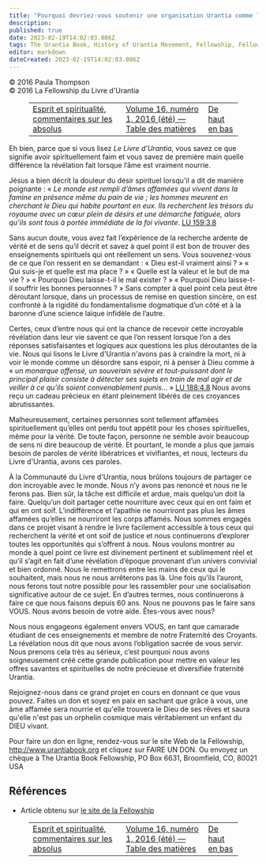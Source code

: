 ```yaml
---
title: "Pourquoi devriez-vous soutenir une organisation Urantia comme la Urantia Book Fellowship ?"
description: 
published: true
date: 2023-02-19T14:02:03.086Z
tags: The Urantia Book, History of Urantia Movement, Fellowship, Fellowship Herald, article
editor: markdown
dateCreated: 2023-02-19T14:02:03.086Z
---
```


<p class="v-card v-sheet theme--light grey lighten-3 px-2">© 2016 Paula Thompson<br>© 2016 La Fellowship du Livre d'Urantia</p>
<figure class="table chapter-navigator">
  <table>
    <tbody>
      <tr>
        <td>
        <a href="/fr/article/William_S_Sadler_Jr/Mindedness_and_Spirituality_Comments_on_the_Absolutes">
          <span class="mdi mdi-arrow-left-drop-circle"></span><span class="pl-2">Esprit et spiritualité, commentaires sur les absolus</span>
        </a>
        </td>
        <td>
        <a href="/fr/index/articles_herald#volume-16-numéro-1-2016-été">
          <span class="mdi mdi-book-open-variant"></span><span class="pl-2">Volume 16, numéro 1, 2016 (été) — Table des matières</span>
        </a>
        </td>
        <td>
        <a href="/fr/article/Gary_Deinstadt/Top_Down">
          <span class="pr-2">De haut en bas</span><span class="mdi mdi-arrow-right-drop-circle"></span>
        </a>
        </td>
      </tr>
    </tbody>
  </table>
</figure>



Eh bien, parce que si vous lisez _Le Livre d’Urantia_, vous savez ce que signifie avoir spirituellement faim et vous savez de première main quelle différence la révélation fait lorsque l’âme est vraiment nourrie. 

Jésus a bien décrit la douleur du désir spirituel lorsqu'il a dit de manière poignante : « _Le monde est rempli d’âmes affamées qui vivent dans la famine en présence même du pain de vie ; les hommes meurent en cherchant le Dieu qui habite pourtant en eux. Ils recherchent les trésors du royaume avec un cœur plein de désirs et une démarche fatiguée, alors qu’ils sont tous à portée immédiate de la foi vivante_. <a id="a15_412"></a>[LU 159:3.8](/fr/The_Urantia_Book/159#p3_8) 

Sans aucun doute, vous avez fait l’expérience de la recherche ardente de vérité et de sens qu’il décrit et savez à quel point il est bon de trouver des enseignements spirituels qui ont réellement un sens. Vous souvenez-vous de ce que l’on ressent en se demandant : « Dieu est-il vraiment ainsi ? » « Qui suis-je et quelle est ma place ? » « Quelle est la valeur et le but de ma vie ? » « Pourquoi Dieu laisse-t-il le mal exister ? » « Pourquoi Dieu laisse-t-il souffrir les bonnes personnes ? » Sans compter à quel point cela peut être déroutant lorsque, dans un processus de remise en question sincère, on est confronté à la rigidité du fondamentalisme dogmatique d’un côté et à la baronne d’une science laïque infidèle de l’autre. 

Certes, ceux d’entre nous qui ont la chance de recevoir cette incroyable révélation dans leur vie savent ce que l’on ressent lorsque l’on a des réponses satisfaisantes et logiques aux questions les plus déroutantes de la vie. Nous qui lisons le Livre d'Urantia n'avons pas à craindre la mort, ni à voir le monde comme un désordre sans espoir, ni à penser à Dieu comme à « _un monarque offensé, un souverain sévère et tout-puissant dont le principal plaisir consiste à détecter ses sujets en train de mal agir et de veiller à ce qu’ils soient convenablement punis..._ » <a id="a19_569"></a>[LU 188:4.8](/fr/The_Urantia_Book/188#p4_8) Nous avons reçu un cadeau précieux en étant pleinement libérés de ces croyances abrutissantes. 

Malheureusement, certaines personnes sont tellement affamées spirituellement qu’elles ont perdu tout appétit pour les choses spirituelles, même pour la vérité. De toute façon, personne ne semble avoir beaucoup de sens ni dire beaucoup de vérité. Et pourtant, le monde a plus que jamais besoin de paroles de vérité libératrices et vivifiantes, et nous, lecteurs du Livre d'Urantia, avons ces paroles. 

À la Communauté du Livre d'Urantia, nous brûlons toujours de partager ce don incroyable avec le monde. Nous n’y avons pas renoncé et nous ne le ferons pas. Bien sûr, la tâche est difficile et ardue, mais quelqu’un doit la faire. Quelqu’un doit partager cette nourriture avec ceux qui en ont faim et qui en ont soif. L’indifférence et l’apathie ne nourriront pas plus les âmes affamées qu’elles ne nourriront les corps affamés. Nous sommes engagés dans ce projet visant à rendre le livre facilement accessible à tous ceux qui recherchent la vérité et ont soif de justice et nous continuerons d’explorer toutes les opportunités qui s’offrent à nous. Nous voulons montrer au monde à quel point ce livre est divinement pertinent et sublimement réel et qu’il s’agit en fait d’une révélation d’époque provenant d’un univers convivial et bien ordonné. Nous le remettrons entre les mains de ceux qui le souhaitent, mais nous ne nous arrêterons pas là. Une fois qu’ils l’auront, nous ferons tout notre possible pour les rassembler pour une socialisation significative autour de ce sujet. En d’autres termes, nous continuerons à faire ce que nous faisons depuis 60 ans. Nous ne pouvons pas le faire sans VOUS. Nous avons besoin de votre aide. Êtes-vous avec nous? 

Nous nous engageons également envers VOUS, en tant que camarade étudiant de ces enseignements et membre de notre Fraternité des Croyants. La révélation nous dit que nous avons l’obligation sacrée de vous servir. Nous prenons cela très au sérieux, c’est pourquoi nous avons soigneusement créé cette grande publication pour mettre en valeur les offres savantes et spirituelles de notre précieuse et diversifiée fraternité Urantia. 

Rejoignez-nous dans ce grand projet en cours en donnant ce que vous pouvez. Faites un don et soyez en paix en sachant que grâce à vous, une âme affamée sera nourrie et qu'elle trouvera le Dieu de ses rêves et saura qu'elle n'est pas un orphelin cosmique mais véritablement un enfant du DIEU vivant. 

Pour faire un don en ligne, rendez-vous sur le site Web de la Fellowship, http://www.urantiabook.org et cliquez sur FAIRE UN DON. Ou envoyez un chèque à The Urantia Book Fellowship, PO Box 6631, Broomfield, CO, 80021 USA 





## Références

- Article obtenu sur [le site de la Fellowship](https://urantia-book.org/archive/newsletters/herald/)



<figure class="table chapter-navigator">
  <table>
    <tbody>
      <tr>
        <td>
        <a href="/fr/article/William_S_Sadler_Jr/Mindedness_and_Spirituality_Comments_on_the_Absolutes">
          <span class="mdi mdi-arrow-left-drop-circle"></span><span class="pl-2">Esprit et spiritualité, commentaires sur les absolus</span>
        </a>
        </td>
        <td>
        <a href="/fr/index/articles_herald#volume-16-numéro-1-2016-été">
          <span class="mdi mdi-book-open-variant"></span><span class="pl-2">Volume 16, numéro 1, 2016 (été) — Table des matières</span>
        </a>
        </td>
        <td>
        <a href="/fr/article/Gary_Deinstadt/Top_Down">
          <span class="pr-2">De haut en bas</span><span class="mdi mdi-arrow-right-drop-circle"></span>
        </a>
        </td>
      </tr>
    </tbody>
  </table>
</figure>
